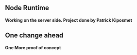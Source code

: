 ## Node Runtime

#### Working on the server side. Project done by Patrick Kiposmet


## One change ahead



#### One More proof of concept